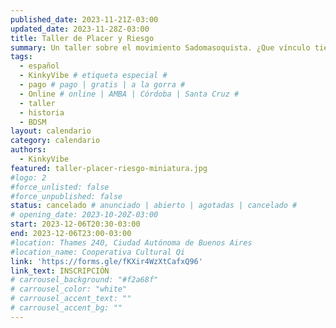 ```yaml
---
published_date: 2023-11-21Z-03:00
updated_date: 2023-11-28Z-03:00
title: Taller de Placer y Riesgo
summary: Un taller sobre el movimiento Sadomasoquista. ¿Que vínculo tiene el placer y el riesgo? Nos adentramos en la historia de las culturas eróticas sadomasoquistas para recuperar su legado y pensar otras formas de deseo y comunidad posibles.
tags:
  - español
  - KinkyVibe # etiqueta especial #
  - pago # pago | gratis | a la gorra #
  - Online # online | AMBA | Córdoba | Santa Cruz #
  - taller
  - historia
  - BDSM
layout: calendario
category: calendario
authors:
  - KinkyVibe
featured: taller-placer-riesgo-miniatura.jpg
#logo: 2
#force_unlisted: false
#force_unpublished: false
status: cancelado # anunciado | abierto | agotadas | cancelado #
# opening_date: 2023-10-20Z-03:00
start: 2023-12-06T20:30-03:00
end: 2023-12-06T23:00-03:00
#location: Thames 240, Ciudad Autónoma de Buenos Aires
#location_name: Cooperativa Cultural Qi
link: 'https://forms.gle/fKXir4WzXtCafxQ96'
link_text: INSCRIPCIÓN
# carrousel_background: "#f2a68f"
# carrousel_color: "white"
# carrousel_accent_text: ""
# carrousel_accent_bg: ""
---
```

